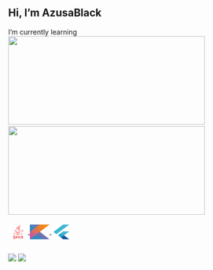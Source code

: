 <h2> Hi, I’m AzusaBlack </h2>
I’m currently learning

  <div>
    <a href="https://github.com/azusablack">
    <img height="180em" width=400 src="https://github-readme-stats.vercel.app/api?username=azusablack&show_icons=true&theme=dark&include_all_commits=true&count_private=true"/>
    <img height="180em" width=400 src="https://github-readme-stats.vercel.app/api/top-langs/?username=azusablack&layout=compact&langs_count=7&theme=dark"/>
  </div>
  
  <div style="display: inline_block"><br>
    <img align="center" alt="Azusa-Java" height="30" width="40" src="https://github.com/devicons/devicon/blob/master/icons/java/java-plain-wordmark.svg">
    <img align="center" alt="Azusa-Kotlin" height="30" width="40" src="https://github.com/devicons/devicon/blob/master/icons/kotlin/kotlin-original.svg">
    <img align="center" alt="Azusa-Flutter" height="30" width="40" src="https://github.com/devicons/devicon/blob/master/icons/flutter/flutter-original.svg">
  </div>

  ##
  
  <div>
    <a href="https://instagram.com/danny.dapaz" target="_blank"><img src="https://img.shields.io/badge/-Instagram-%23E4405F?style=for-the-badge&logo=instagram&logoColor=white" target="_blank"></a>
    <a href="https://www.linkedin.com/in/azusa-black-b13887219" target="_blank"><img src="https://img.shields.io/badge/-LinkedIn-%230077B5?style=for-the-badge&logo=linkedin&logoColor=white" target="_blank"></a>  
  </div>
